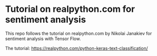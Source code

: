 # Tutorial on realpython.com for sentiment analysis
This repo follows the tutorial on realpython.com by Nikolai Janakiev for sentiment analysis with Tensor Flow.

The tutorial:
https://realpython.com/python-keras-text-classification/
